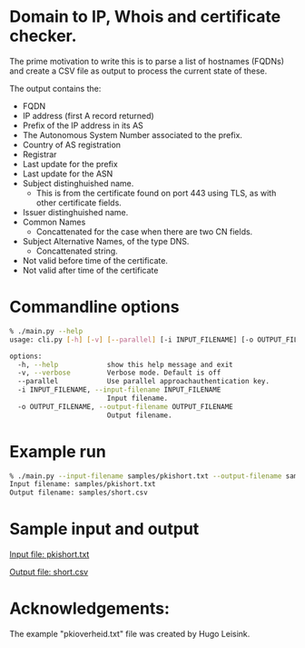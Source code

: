 # Domain to IP, Whois and certificate checker.
The prime motivation to write this is to parse a list of hostnames (FQDNs) and create a CSV file as output to process the current state of these.

The output contains the:
- FQDN
- IP address (first A record returned)
- Prefix of the IP address in its AS
- The Autonomous System Number associated to the prefix.
- Country of AS registration
- Registrar
- Last update for the prefix
- Last update for the ASN
- Subject distinghuished name.
  - This is from the certificate found on port 443 using TLS, as with other certificate fields.
- Issuer distinghuished name.
- Common Names
  - Concattenated for the case when there are two CN fields.
- Subject Alternative Names, of the type DNS.
  - Concattenated string.
- Not valid before time of the certificate.
- Not valid after time of the certificate

# Commandline options
```bash
% ./main.py --help
usage: cli.py [-h] [-v] [--parallel] [-i INPUT_FILENAME] [-o OUTPUT_FILENAME]

options:
  -h, --help            show this help message and exit
  -v, --verbose         Verbose mode. Default is off
  --parallel            Use parallel approachauthentication key.
  -i INPUT_FILENAME, --input-filename INPUT_FILENAME
                        Input filename.
  -o OUTPUT_FILENAME, --output-filename OUTPUT_FILENAME
                        Output filename.
```

# Example run
```bash
% ./main.py --input-filename samples/pkishort.txt --output-filename samples/short.csv -v
Input filename: samples/pkishort.txt
Output filename: samples/short.csv
```

# Sample input and output
[Input file: pkishort.txt](samples/pkishort.txt)

[Output file: short.csv](samples/short.csv)

# Acknowledgements:
The example "pkioverheid.txt" file was created by Hugo Leisink.